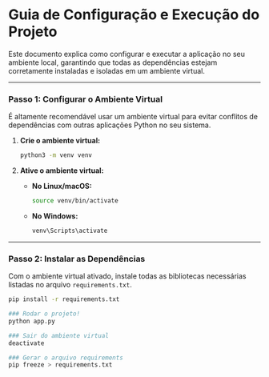 # Guia de Configuração e Execução do Projeto

Este documento explica como configurar e executar a aplicação no seu ambiente local, garantindo que todas as dependências estejam corretamente instaladas e isoladas em um ambiente virtual.

---

### Passo 1: Configurar o Ambiente Virtual

É altamente recomendável usar um ambiente virtual para evitar conflitos de dependências com outras aplicações Python no seu sistema.

1.  **Crie o ambiente virtual:**
    ```bash
    python3 -m venv venv
    ```

2.  **Ative o ambiente virtual:**
    * **No Linux/macOS:**
        ```bash
        source venv/bin/activate
        ```
    * **No Windows:**
        ```bash
        venv\Scripts\activate
        ```

---

### Passo 2: Instalar as Dependências

Com o ambiente virtual ativado, instale todas as bibliotecas necessárias listadas no arquivo `requirements.txt`.

```bash
pip install -r requirements.txt

### Rodar o projeto!
python app.py

### Sair do ambiente virtual
deactivate

### Gerar o arquivo requirements 
pip freeze > requirements.txt
